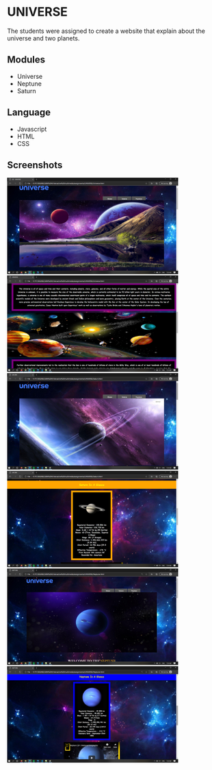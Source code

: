 # UNIVERSE

The students were assigned to create a website that explain about the universe and two planets. 

## Modules
* Universe
* Neptune
* Saturn
   
## Language
* Javascript
* HTML
* CSS

## Screenshots
<p>
   <img src="https://github.com/nfariza/UNIVERSE/blob/master/universe/screenshots/1.png" width="400" height="auto">
   &nbsp  &nbsp  &nbsp  &nbsp
   <img src="https://github.com/nfariza/UNIVERSE/blob/master/universe/screenshots/2.png" width="400" height="auto">
   &nbsp  &nbsp  &nbsp  &nbsp
   <img src="https://github.com/nfariza/UNIVERSE/blob/master/universe/screenshots/3.png" width="400" height="auto">
   &nbsp  &nbsp  &nbsp  &nbsp
   <img src="https://github.com/nfariza/UNIVERSE/blob/master/universe/screenshots/4.png" width="400" height="auto">
   &nbsp  &nbsp  &nbsp  &nbsp
   <img src="https://github.com/nfariza/UNIVERSE/blob/master/universe/screenshots/5.png" width="400" height="auto">
   &nbsp  &nbsp  &nbsp  &nbsp
   <img src="https://github.com/nfariza/UNIVERSE/blob/master/universe/screenshots/6.png" width="400" height="auto">
   &nbsp  &nbsp  &nbsp  &nbsp
</p>
